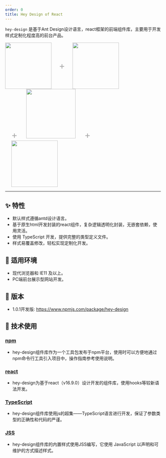 ```yaml
---
order: 0
title: Hey Design of React
---
```


`hey-design` 是基于Ant Design设计语言，react框架的前端组件库，主要用于开发样式定制化程度高的前台产品。

<div class="pic-plus">
  <img width="150" src="https://hey-design.oss-cn-beijing.aliyuncs.com/icon.png"/>
  <span>+</span>
  <img width="150" src="https://hey-design.oss-cn-beijing.aliyuncs.com/icon-antd.svg" />
  <span>+<span>
  <img width="160" src="https://hey-design.oss-cn-beijing.aliyuncs.com/icon-react.svg"/>
  <span>+<span>
  <img width="150" src="https://hey-design.oss-cn-beijing.aliyuncs.com/icon-jss.ico" />
</div>

<style>
.pic-plus > * {
  display: inline-block !important;
  vertical-align: middle;
}
.pic-plus span {
  font-size: 30px;
  color: #aaa;
  margin: 0 20px;
}
</style>

---

## ✨ 特性

- 默认样式遵循antd设计语言。
- 基于原生html开发封装的react组件，复杂逻辑透明化封装，无嵌套依赖，使用灵活。
- 使用 TypeScript 开发，提供完整的类型定义文件。
- 样式易覆盖修改，轻松实现定制化开发。

## 🏡 适用环境

- 现代浏览器和 IE11 及以上。
- PC端前台展示型网站开发。

## 📑 版本

- 1.0.1开发版: <https://www.npmjs.com/package/hey-design>

## 🚀 技术使用

### [npm](https://www.npmjs.com/package/hey-design)

- hey-design组件库作为一个工具包发布于npm平台，使用时可以方便地通过npm命令行工具引入项目中，操作指南参考使用说明。

### [react](https://react.docschina.org/)

- hey-design为基于react（v16.9.0）设计开发的组件库，使用hooks等较新语法开发。

### [TypeScript](https://www.tslang.cn/)

- hey-design组件库使用js的超集——TypeScript语言进行开发，保证了参数类型的正确性和代码的严谨。

### [JSS](https://cssinjs.org/setup/?v=v10.1.1)

- hey-design组件库的内置样式使用JSS编写，它使用 JavaScript 以声明和可维护的方式描述样式。
